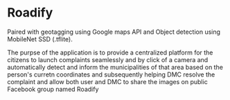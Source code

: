 # Roadify
Paired with geotagging using Google maps API and Object detection using MobileNet SSD (.tflite).

The purpse of the application is to provide a centralized platform for the citizens to launch complaints seamlessly and by click of a camera and automatically detect and inform the municipalities of that area based on the person's curretn coordinates and subsequently helping DMC resolve the complaint and allow both user and DMC to share the images on public Facebook group named Roadify
